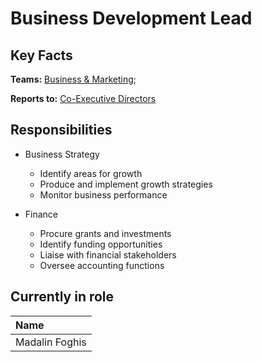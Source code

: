 # Business Development Lead

## Key Facts

**Teams:** [Business & Marketing](./);

**Reports to:** [Co-Executive Directors](../board-of-trustees/co-executive-director.md)

## Responsibilities

* Business Strategy

  * Identify areas for growth
  * Produce and implement growth strategies
  * Monitor business performance

* Finance
  * Procure grants and investments
  * Identify funding opportunities
  * Liaise with financial stakeholders
  * Oversee accounting functions

## Currently in role

| Name |
| :--- |
| Madalin Foghis |



